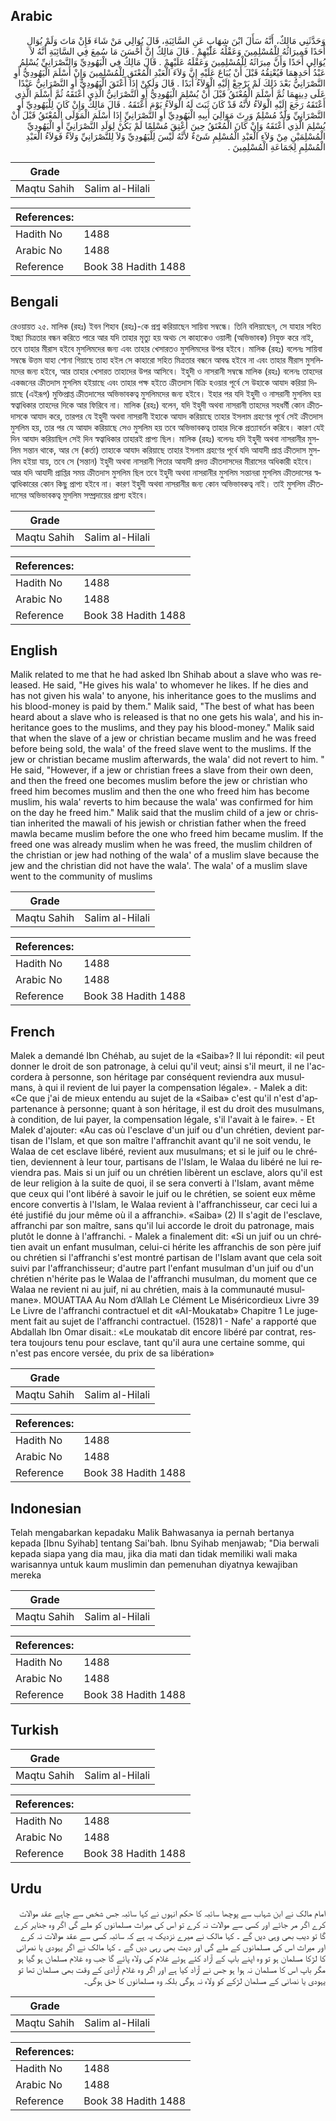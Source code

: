 ## Arabic


<div dir="rtl" lang="ar" style={{fontSize:'larger',backgroundColor:'#f8f9fa',padding:20}}>
وَحَدَّثَنِي مَالِكٌ، أَنَّهُ سَأَلَ ابْنَ شِهَابٍ عَنِ السَّائِبَةِ، قَالَ يُوَالِي مَنْ شَاءَ فَإِنْ مَاتَ وَلَمْ يُوَالِ أَحَدًا فَمِيرَاثُهُ لِلْمُسْلِمِينَ وَعَقْلُهُ عَلَيْهِمْ ‏.‏ قَالَ مَالِكٌ إِنَّ أَحْسَنَ مَا سُمِعَ فِي السَّائِبَةِ أَنَّهُ لاَ يُوَالِي أَحَدًا وَأَنَّ مِيرَاثَهُ لِلْمُسْلِمِينَ وَعَقْلَهُ عَلَيْهِمْ ‏.‏ قَالَ مَالِكٌ فِي الْيَهُودِيِّ وَالنَّصْرَانِيِّ يُسْلِمُ عَبْدُ أَحَدِهِمَا فَيُعْتِقُهُ قَبْلَ أَنْ يُبَاعَ عَلَيْهِ إِنَّ وَلاَءَ الْعَبْدِ الْمُعْتَقِ لِلْمُسْلِمِينَ وَإِنْ أَسْلَمَ الْيَهُودِيُّ أَوِ النَّصْرَانِيُّ بَعْدَ ذَلِكَ لَمْ يَرْجِعْ إِلَيْهِ الْوَلاَءُ أَبَدًا ‏.‏ قَالَ وَلَكِنْ إِذَا أَعْتَقَ الْيَهُودِيُّ أَوِ النَّصْرَانِيُّ عَبْدًا عَلَى دِينِهِمَا ثُمَّ أَسْلَمَ الْمُعْتَقُ قَبْلَ أَنْ يُسْلِمَ الْيَهُودِيُّ أَوِ النَّصْرَانِيُّ الَّذِي أَعْتَقَهُ ثُمَّ أَسْلَمَ الَّذِي أَعْتَقَهُ رَجَعَ إِلَيْهِ الْوَلاَءُ لأَنَّهُ قَدْ كَانَ ثَبَتَ لَهُ الْوَلاَءُ يَوْمَ أَعْتَقَهُ ‏.‏ قَالَ مَالِكٌ وَإِنْ كَانَ لِلْيَهُودِيِّ أَوِ النَّصْرَانِيِّ وَلَدٌ مُسْلِمٌ وَرِثَ مَوَالِيَ أَبِيهِ الْيَهُودِيِّ أَوِ النَّصْرَانِيِّ إِذَا أَسْلَمَ الْمَوْلَى الْمُعْتَقُ قَبْلَ أَنْ يُسْلِمَ الَّذِي أَعْتَقَهُ وَإِنْ كَانَ الْمُعْتَقُ حِينَ أُعْتِقَ مُسْلِمًا لَمْ يَكُنْ لِوَلَدِ النَّصْرَانِيِّ أَوِ الْيَهُودِيِّ الْمُسْلِمَيْنِ مِنْ وَلاَءِ الْعَبْدِ الْمُسْلِمِ شَىْءٌ لأَنَّهُ لَيْسَ لِلْيَهُودِيِّ وَلاَ لِلنَّصْرَانِيِّ وَلاَءٌ فَوَلاَءُ الْعَبْدِ الْمُسْلِمِ لِجَمَاعَةِ الْمُسْلِمِينَ ‏.‏
</div>
<div style={{backgroundColor:'#f8f9fa',padding:20, marginBottom: 10}}><table> <thead> <tr> <th>Grade</th> <th></th> </tr> </thead> <tbody> <tr><td>Maqtu Sahih</td><td>Salim al-Hilali</td></tr></tbody></table><table> <thead> <tr> <th>References:</th> <th></th> </tr> </thead> <tbody><tr><td>Hadith No</td><td>1488</td></tr><tr><td>Arabic No</td><td>1488</td></tr><tr><td>Reference</td><td>Book 38 Hadith 1488</td></tr></tbody></table></div>

## Bengali


<div dir="ltr" lang="bn" style={{fontSize:'larger',backgroundColor:'#f8f9fa',padding:20}}>
রেওয়ায়ত ২৫. মালিক (রহঃ) ইবন শিহাব (রহঃ)-কে প্রশ্ন করিয়াছেন সায়িবা সম্বন্ধে। তিনি বলিয়াছেন, সে যাহার সহিত ইচ্ছা মিত্রতার বন্ধন করিতে পারে আর যদি তাহার মৃত্যু হয় অথচ সে কাহাকেও ওয়ালী (অভিভাবক) নিযুক্ত করে নাই, তবে তাহার মীরাস হইবে মুসলিমদের জন্য এবং তাহার খেসারতও মুসলিমদের উপর হইবে। মালিক (রহঃ) বলেনঃ সায়িবা সম্বন্ধে উত্তম যাহা শোনা গিয়াছে তাহা হইল সে কাহারো সহিত মিত্রতার বন্ধনে আবদ্ধ হইবে না এবং তাহার মীরাস মুসলিমদের জন্য হইবে, আর তাহার খেসারত তাহাদের উপর আসিবে। ইহুদী ও নাসরানী সম্বন্ধে মালিক (রহঃ) বলেনঃ তাহদের একজনের ক্রীতদাস মুসলিম হইয়াছে এবং তাহার পক্ষ হইতে ক্রীতদাস বিক্রি হওয়ার পূর্বে সে উহাকে আযাদ করিয়া দিয়াছে (এইরূপ) মুক্তিপ্রাপ্ত ক্রীতদাসের অভিভাবকত্ব মুসলিমদের জন্য হইবে। ইহার পর যদি ইহুদী ও নাসরানী মুসলিম হয় স্বত্বাধিকার তাহদের দিকে আর ফিরিবে না। মালিক (রহঃ) বলেন, যদি ইহুদী অথবা নাসরানী তাহদের সহধর্মী কোন ক্রীতদাসকে আযাদ করে, তারপর যে ইহুদী অথবা নাসরানী ইহাকে আযাদ করিয়াছে তাহার ইসলাম গ্রহণের পূর্বে সেই ক্রীতদাস মুসলিম হয়, তার পর যে আযাদ করিয়াছে সেও মুসলিম হয় তবে অভিভাবকত্ব তাহার দিকে প্রত্যাবর্তন করিবে। কারণ যেই দিন আযাদ করিয়াছিল সেই দিন স্বত্বাধিকার তাহারই প্রাপ্য ছিল। মালিক (রহঃ) বলেনঃ যদি ইহুদী অথবা নাসরানীর মুসলিম সন্তান থাকে, আর সে (কর্তা) তাহাকে আযাদ করিয়াছে তাহার ইসলাম গ্রহণের পূর্বে যদি আযাদী প্রাপ্ত ক্রীতদাস মুসলিম হইয়া যায়, তবে সে (সন্তান) ইহুদী অথবা নাসরানী পিতার আযাদী প্রদত্ত ক্রীতদাসদের মীরাসের অধিকারী হইবে। আর যদি আযাদী প্রাপ্তির সময় ক্রীতদাস মুসলিম ছিল তবে ইহুদী অথবা নাসরানীর মুসলিম সন্তানরা মুসলিম ক্রীতদাসের স্বত্বাধিকারের কোন কিছু প্রাপ্য হইবে না। কারণ ইহুদী অথবা নাসরানীর জন্য কোন অভিভাবকত্ব নাই। তাই মুসলিম ক্রীতদাসের অভিভাবকত্ব মুসলিম সম্প্রদায়ের প্রাপ্য হইবে।
</div>
<div style={{backgroundColor:'#f8f9fa',padding:20, marginBottom: 10}}><table> <thead> <tr> <th>Grade</th> <th></th> </tr> </thead> <tbody> <tr><td>Maqtu Sahih</td><td>Salim al-Hilali</td></tr></tbody></table><table> <thead> <tr> <th>References:</th> <th></th> </tr> </thead> <tbody><tr><td>Hadith No</td><td>1488</td></tr><tr><td>Arabic No</td><td>1488</td></tr><tr><td>Reference</td><td>Book 38 Hadith 1488</td></tr></tbody></table></div>

## English


<div dir="ltr" lang="en" style={{fontSize:'larger',backgroundColor:'#f8f9fa',padding:20}}>
Malik related to me that he had asked Ibn Shihab about a slave who was released. He said, "He gives his wala' to whomever he likes. If he dies and has not given his wala' to anyone, his inheritance goes to the muslims and his blood-money is paid by them." Malik said, "The best of what has been heard about a slave who is released is that no one gets his wala', and his inheritance goes to the muslims, and they pay his blood-money." Malik said that when the slave of a jew or christian became muslim and he was freed before being sold, the wala' of the freed slave went to the muslims. If the jew or christian became muslim afterwards, the wala' did not revert to him. " He said, "However, if a jew or christian frees a slave from their own deen, and then the freed one becomes muslim before the jew or christian who freed him becomes muslim and then the one who freed him has become muslim, his wala' reverts to him because the wala' was confirmed for him on the day he freed him." Malik said that the muslim child of a jew or christian inherited the mawali of his jewish or christian father when the freed mawla became muslim before the one who freed him became muslim. If the freed one was already muslim when he was freed, the muslim children of the christian or jew had nothing of the wala' of a muslim slave because the jew and the christian did not have the wala'. The wala' of a muslim slave went to the community of muslims
</div>
<div style={{backgroundColor:'#f8f9fa',padding:20, marginBottom: 10}}><table> <thead> <tr> <th>Grade</th> <th></th> </tr> </thead> <tbody> <tr><td>Maqtu Sahih</td><td>Salim al-Hilali</td></tr></tbody></table><table> <thead> <tr> <th>References:</th> <th></th> </tr> </thead> <tbody><tr><td>Hadith No</td><td>1488</td></tr><tr><td>Arabic No</td><td>1488</td></tr><tr><td>Reference</td><td>Book 38 Hadith 1488</td></tr></tbody></table></div>

## French


<div dir="ltr" lang="fr" style={{fontSize:'larger',backgroundColor:'#f8f9fa',padding:20}}>
Malek a demandé Ibn Chéhab, au sujet de la «Saiba»? Il lui répondit: «il peut donner le droit de son patronage, à celui qu'il veut; ainsi s'il meurt, il ne l'accordera à personne, son héritage par conséquent reviendra aux musulmans, à qui il revient de lui payer la compensation légale». - Malek a dit: «Ce que j'ai de mieux entendu au sujet de la «Saiba» c'est qu'il n'est d'appartenance à personne; quant à son héritage, il est du droit des musulmans, à condition, de lui payer, la compensation légale, s'il l'avait à le faire». - Et Malek d'ajouter: «Au cas où l'esclave d'un juif ou d'un chrétien, devient partisan de l'Islam, et que son maître l'affranchit avant qu'il ne soit vendu, le Walaa de cet esclave libéré, revient aux musulmans; et si le juif ou le chrétien, deviennent à leur tour, partisans de l'Islam, le Walaa du libéré ne lui reviendra pas. Mais si un juif ou un chrétien libèrent un esclave, alors qu'il est de leur religion à la suite de quoi, il se sera converti à l'Islam, avant même que ceux qui l'ont libéré à savoir le juif ou le chrétien, se soient eux même encore convertis à l'Islam, le Walaa revient à l'affranchisseur, car ceci lui a été justifié du jour même où il a affranchi». «Saiba» (2) II s'agit de l'esclave, affranchi par son maître, sans qu'il lui accorde le droit du patronage, mais plutôt le donne à l'affranchi. - Malek a finalement dit: «Si un juif ou un chrétien avait un enfant musulman, celui-ci hérite les affranchis de son père juif ou chrétien si l'affranchi s'est montré partisan de l'Islam avant que cela soit suivi par l'affranchisseur; d'autre part l'enfant musulman d'un juif ou d'un chrétien n'hérite pas le Walaa de l'affranchi musulman, du moment que ce Walaa ne revient ni au juif, ni au chrétien, mais à la communauté musulmane». MOUATTAA Au Nom d’Allah Le Clément Le Miséricordieux Livre 39 Le Livre de l'affranchi contractuel et dit «AI-Moukatab» Chapitre 1 Le jugement fait au sujet de l'affranchi contractuel. (1528)1 - Nafe' a rapporté que Abdallah Ibn Omar disait.: «Le moukatab dit encore libéré par contrat, restera toujours tenu pour esclave, tant qu'il aura une certaine somme, qui n'est pas encore versée, du prix de sa libération»
</div>
<div style={{backgroundColor:'#f8f9fa',padding:20, marginBottom: 10}}><table> <thead> <tr> <th>Grade</th> <th></th> </tr> </thead> <tbody> <tr><td>Maqtu Sahih</td><td>Salim al-Hilali</td></tr></tbody></table><table> <thead> <tr> <th>References:</th> <th></th> </tr> </thead> <tbody><tr><td>Hadith No</td><td>1488</td></tr><tr><td>Arabic No</td><td>1488</td></tr><tr><td>Reference</td><td>Book 38 Hadith 1488</td></tr></tbody></table></div>

## Indonesian


<div dir="ltr" lang="id" style={{fontSize:'larger',backgroundColor:'#f8f9fa',padding:20}}>
Telah mengabarkan kepadaku Malik Bahwasanya ia pernah bertanya kepada [Ibnu Syihab] tentang Sai'bah. Ibnu Syihab menjawab; "Dia berwali kepada siapa yang dia mau, jika dia mati dan tidak memiliki wali maka warisannya untuk kaum muslimin dan pemenuhan diyatnya kewajiban mereka
</div>
<div style={{backgroundColor:'#f8f9fa',padding:20, marginBottom: 10}}><table> <thead> <tr> <th>Grade</th> <th></th> </tr> </thead> <tbody> <tr><td>Maqtu Sahih</td><td>Salim al-Hilali</td></tr></tbody></table><table> <thead> <tr> <th>References:</th> <th></th> </tr> </thead> <tbody><tr><td>Hadith No</td><td>1488</td></tr><tr><td>Arabic No</td><td>1488</td></tr><tr><td>Reference</td><td>Book 38 Hadith 1488</td></tr></tbody></table></div>

## Turkish


<div dir="ltr" lang="tr" style={{fontSize:'larger',backgroundColor:'#f8f9fa',padding:20}}>

</div>
<div style={{backgroundColor:'#f8f9fa',padding:20, marginBottom: 10}}><table> <thead> <tr> <th>Grade</th> <th></th> </tr> </thead> <tbody> <tr><td>Maqtu Sahih</td><td>Salim al-Hilali</td></tr></tbody></table><table> <thead> <tr> <th>References:</th> <th></th> </tr> </thead> <tbody><tr><td>Hadith No</td><td>1488</td></tr><tr><td>Arabic No</td><td>1488</td></tr><tr><td>Reference</td><td>Book 38 Hadith 1488</td></tr></tbody></table></div>

## Urdu


<div dir="rtl" lang="ur" style={{fontSize:'larger',backgroundColor:'#f8f9fa',padding:20}}>
امام مالک نے ابن شہاب سے پوچھا سائبہ کا حکم انہوں نے کہا سائبہ جس شخص سے چاہے عقد موالات کرے اگر مر جائے اور کسی سے موالات نہ کرے تو اس کی میراث مسلمانوں کو ملے گی اگر وہ جنایر کرے گا تو دیب بھی وہی دیں گے ۔ کہا مالک نے میرے نزدیک یہ ہے کہ سائبہ کسی سے عقد موالات نہ کرے اور میراث اس کی مسلمانوں کے ملے گی اور دیت بھی رہی دیں گے ۔ کہا مالک نے اگر یہودی یا نصرانی کا لڑکا مسلمان ہو تو وہ اپنے باپ کے آزاد کئے ہوئے غلام کی ولاء پائے گا جب وہ غلام مسلمان ہو گیا ہو مگر باپ اس کا مسلمان نہ ہوا ہو جس نے آزاد کیا ہے اور اگر وہ غلام آزادی کے وقت بھی مسلمان تھا تو یہودی یا نصانی کے مسلمان لڑکے کو ولاء نہ ہوگی بلکہ وہ مسلمانوں کا حق ہوگی۔
</div>
<div style={{backgroundColor:'#f8f9fa',padding:20, marginBottom: 10}}><table> <thead> <tr> <th>Grade</th> <th></th> </tr> </thead> <tbody> <tr><td>Maqtu Sahih</td><td>Salim al-Hilali</td></tr></tbody></table><table> <thead> <tr> <th>References:</th> <th></th> </tr> </thead> <tbody><tr><td>Hadith No</td><td>1488</td></tr><tr><td>Arabic No</td><td>1488</td></tr><tr><td>Reference</td><td>Book 38 Hadith 1488</td></tr></tbody></table></div>
